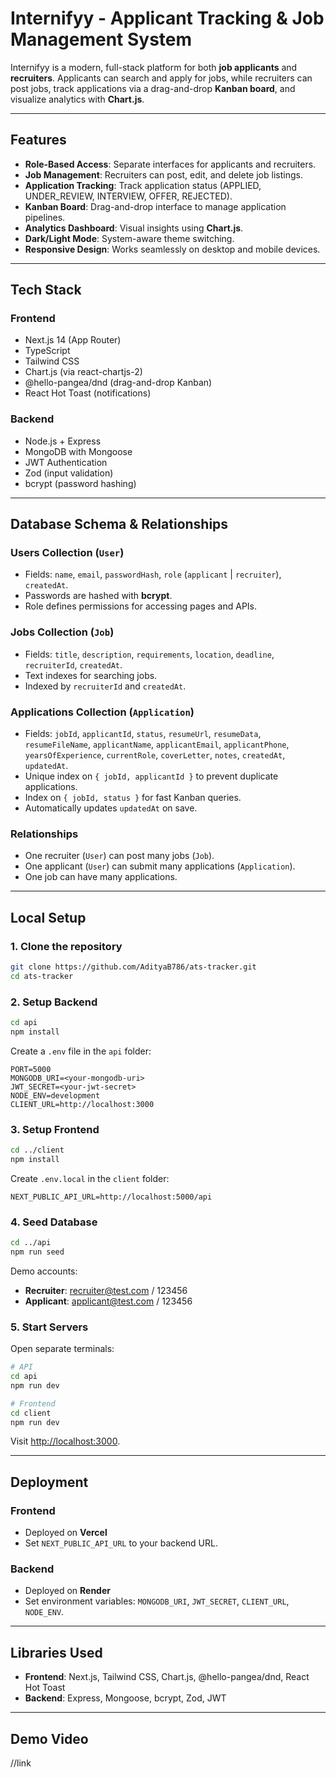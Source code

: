 # Internifyy - Applicant Tracking & Job Management System

Internifyy is a modern, full-stack platform for both **job applicants** and **recruiters**. Applicants can search and apply for jobs, while recruiters can post jobs, track applications via a drag-and-drop **Kanban board**, and visualize analytics with **Chart.js**.

---

## **Features**

- **Role-Based Access**: Separate interfaces for applicants and recruiters.
- **Job Management**: Recruiters can post, edit, and delete job listings.
- **Application Tracking**: Track application status (APPLIED, UNDER_REVIEW, INTERVIEW, OFFER, REJECTED).
- **Kanban Board**: Drag-and-drop interface to manage application pipelines.
- **Analytics Dashboard**: Visual insights using **Chart.js**.
- **Dark/Light Mode**: System-aware theme switching.
- **Responsive Design**: Works seamlessly on desktop and mobile devices.

---

## **Tech Stack**

### Frontend
- Next.js 14 (App Router)
- TypeScript
- Tailwind CSS
- Chart.js (via react-chartjs-2)
- @hello-pangea/dnd (drag-and-drop Kanban)
- React Hot Toast (notifications)

### Backend
- Node.js + Express
- MongoDB with Mongoose
- JWT Authentication
- Zod (input validation)
- bcrypt (password hashing)

---

## **Database Schema & Relationships**

### **Users Collection (`User`)**
- Fields: `name`, `email`, `passwordHash`, `role` (`applicant` | `recruiter`), `createdAt`.
- Passwords are hashed with **bcrypt**.
- Role defines permissions for accessing pages and APIs.

### **Jobs Collection (`Job`)**
- Fields: `title`, `description`, `requirements`, `location`, `deadline`, `recruiterId`, `createdAt`.
- Text indexes for searching jobs.
- Indexed by `recruiterId` and `createdAt`.

### **Applications Collection (`Application`)**
- Fields: `jobId`, `applicantId`, `status`, `resumeUrl`, `resumeData`, `resumeFileName`, `applicantName`, `applicantEmail`, `applicantPhone`, `yearsOfExperience`, `currentRole`, `coverLetter`, `notes`, `createdAt`, `updatedAt`.
- Unique index on `{ jobId, applicantId }` to prevent duplicate applications.
- Index on `{ jobId, status }` for fast Kanban queries.
- Automatically updates `updatedAt` on save.

### **Relationships**
- One recruiter (`User`) can post many jobs (`Job`).
- One applicant (`User`) can submit many applications (`Application`).
- One job can have many applications.

---

## **Local Setup**

### **1. Clone the repository**
```bash
git clone https://github.com/AdityaB786/ats-tracker.git
cd ats-tracker
````

### **2. Setup Backend**

```bash
cd api
npm install
```

Create a `.env` file in the `api` folder:

```env
PORT=5000
MONGODB_URI=<your-mongodb-uri>
JWT_SECRET=<your-jwt-secret>
NODE_ENV=development
CLIENT_URL=http://localhost:3000
```

### **3. Setup Frontend**

```bash
cd ../client
npm install
```

Create `.env.local` in the `client` folder:

```env
NEXT_PUBLIC_API_URL=http://localhost:5000/api
```

### **4. Seed Database**

```bash
cd ../api
npm run seed
```

Demo accounts:

* **Recruiter**: [recruiter@test.com](mailto:recruiter@test.com) / 123456
* **Applicant**: [applicant@test.com](mailto:applicant@test.com) / 123456

### **5. Start Servers**

Open separate terminals:

```bash
# API
cd api
npm run dev

# Frontend
cd client
npm run dev
```

Visit [http://localhost:3000](http://localhost:3000).

---

## **Deployment**

### **Frontend**

* Deployed on **Vercel**
* Set `NEXT_PUBLIC_API_URL` to your backend URL.

### **Backend**

* Deployed on **Render**
* Set environment variables: `MONGODB_URI`, `JWT_SECRET`, `CLIENT_URL`, `NODE_ENV`.

---

## **Libraries Used**

* **Frontend**: Next.js, Tailwind CSS, Chart.js, @hello-pangea/dnd, React Hot Toast
* **Backend**: Express, Mongoose, bcrypt, Zod, JWT

---

## **Demo Video**

//link
